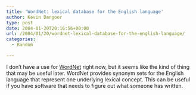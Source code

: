 ```yaml
---
title: 'WordNet: lexical database for the English language'
author: Kevin Dangoor
type: post
date: 2004-01-20T20:16:56+00:00
url: /2004/01/20/wordnet-lexical-database-for-the-english-language/
categories:
  - Random

---
```

I don&#8217;t have a use for [WordNet][1] right now, but it seems like the kind of thing that may be useful later. WordNet provides synonym sets for the English language that represent one underlying lexical concept. This can be useful if you have software that needs to figure out what someone has written.

 [1]: http://www.cogsci.princeton.edu/~wn/ "WordNet"